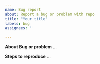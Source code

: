 ```yaml
---
name: Bug report
about: Report a bug or problem with repo
title: "Your title"
labels: bug
assignees: ''

---
```


**About Bug or problem**
...

**Steps to reproduce**
...
